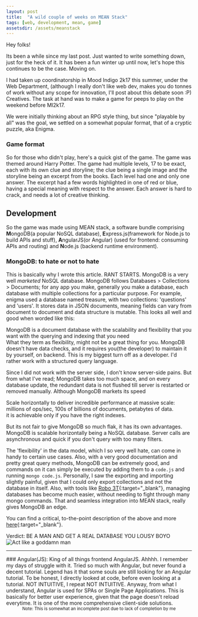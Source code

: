 ```yaml
---
layout: post
title:  "A wild couple of weeks on MEAN Stack"
tags: [web, development, mean, game]
assetsdir: /assets/meanstack
---
```


Hey folks!

Its been a while since my last post. Just wanted to write something down, just for the heck of it. It has been a fun winter up until now, let's hope this continues to be the case. Moving on.

I had taken up coordinatorship in Mood Indigo 2k17 this summer, under the Web Department, (although I really don't like web dev, makes you do tonnes of work without any scope for innovation, I'll post about this debate soon :P) Creatives. The task at hand was to make a game for peeps to play on the weekend before MI2k17.

We were initially thinking about an RPG style thing, but since "playable by all" was the goal, we settled on a somewhat popular format, that of a cryptic puzzle, aka Enigma.

### Game format
So for those who didn't play, here's a quick gist of the game. The game was themed around Harry Potter. The game had multiple levels, 17 to be exact, each with its own clue and storyline; the clue being a single image and the storyline being an excerpt from the books. Each level had one and only one answer. The excerpt had a few words highlighted in one of red or blue, having a special meaning with respect to the answer. Each answer is hard to crack, and needs a lot of creative thinking.

## Development
So the game was made using MEAN stack, a software bundle comprising **M**ongoDB(a popular NoSQL database), **E**xpress.js(framework for Node.js to build APIs and stuff), **A**ngularJS(or Angular) (used for frontend: consuming APIs and routing) and **N**ode.js (backend runtime environment).

### MongoDB: to hate or not to hate
This is basically why I wrote this article. RANT STARTS.
MongoDB is a very well *marketed* NoSQL database. MongoDB follows Databases > Collections > Documents; for any app you make, generally you make a database, each database with multiple collections for a particular purpose. For example, enigma used a database named treasure, with two collections: 'questions' and 'users'. It stores data in JSON documents, meaning fields can vary from document to document and data structure is mutable. This looks all well and good when worded like this:
<div class="message">
  MongoDB is a document database with the scalability and flexibility that you want with the querying and indexing that you need
</div>
What they term as flexibility, might not be a great thing for you. MongoDB doesn't have data checks, and it requires you(the developer) to maintain it by yourself, on backend. This is my biggest turn off as a developer. I'd rather work with a structured query language.

Since I did not work with the server side, I don't know server-side pains. But from what I've read; MongoDB takes too much space, and on every database update, the redundant data is not flushed till server is restarted or removed manually. Although MongoDB markets its speed 
<div class="message">
  Scale horizontally to deliver incredible performance at massive scale: millions of ops/sec, 100s of billions of documents, petabytes of data.
</div>
it is achievable only if you have the right indexes. 

But its not fair to give MongoDB so much flak, it has its own advantages. MongoDB is scalable horizontally being a NoSQL database. Server calls are asynchronous and quick if you don't query with too many filters.

The 'flexibility' in the data model, which I so very well hate, can come in handy to certain use cases. Also, with a very good documentation and pretty great query methods, MongoDB can be extremely good, and commands on it can simply be executed by adding them to a ```code.js``` and running ```mongo code.js```. Personally, I saw the exporting and importing slightly painful, given that I could only export collections and not the database in itself. Also, with tools like [Robo 3T](https://robomongo.org/){:target="_blank"}, managing databases has become much easier, without needing to fight through many mongo commands. That and seamless integration into MEAN stack, really gives MongoDB an edge.

You can find a critical, to-the-point description of the above and more [here](https://dzone.com/articles/mongodb-the-good-the-bad-and-the-ugly){:target="_blank"}.

Verdict: BE A MAN AND GET A REAL DATABASE YOU LOUSY BOYO
![Act like a goddamn man]({{page.assetsdir}}/act-like-a-man.gif)
<hr>
### Angular(JS): King of all things frontend
AngularJS. Ahhhh. I remember my days of struggle with it. Tried so much with Angular, but never found a decent tutorial. Legend has it that some souls are still looking for an Angular tutorial. To be honest, I directly looked at code, before even looking at a tutorial. NOT INTUITIVE, I repeat NOT INTUITIVE.
Anyway, from what I understand, Angular is used for SPAs or Single Page Applications. This is basically for better user experience, given that the page doesn't reload everytime. It is one of the more comprehensive client-side solutions.

<center><i id="scrollTo" class="fa fa-circle-o-notch fa-spin" style="font-size:24px"></i></center>
<center><small>Note: This is somewhat an incomplete post due to lack of completion by me</small></center>